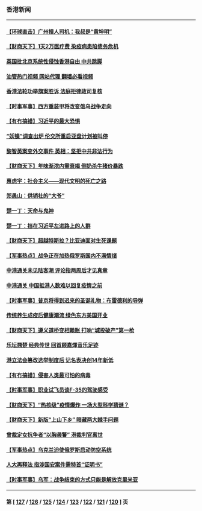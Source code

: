 ### 香港新闻
---
#### [【环球直击】广州撞人司机：我叔是“黄坤明”](../../pages/ncid1349362/n13905733.md?01140045) 
#### [【财商天下】1天2万医疗费 染疫病患陷债务危机](../../pages/ncid1349362/n13905725.md?01140045) 
#### [英国批北京系统性侵蚀香港自由 中共跳脚](../../pages/ncid1349362/n13905687.md?01140045) 
#### [油管热门视频 网站代理 翻墙必看视频](http://138.2.39.72:81/youtube.html?epic-marker?01140045)
#### [香港法轮功举旗案胜诉 法庭拒律政司复核](../../pages/ncid1349362/n13905668.md?01140045) 
#### [【时事军事】西方重装甲将改变俄乌战争走向](../../pages/ncid1349362/n13905350.md?01140045) 
#### [【有冇搞错】习近平的最大恐惧](../../pages/ncid1349362/n13905319.md?01140045) 
#### [“妖镍”调查出炉 伦交所重启亚盘计划被叫停](../../pages/ncid1349362/n13905219.md?01140045) 
#### [黎智英案变外交事件 英相：坚拒中共非法行为](../../pages/ncid1349362/n13904982.md?01140045) 
#### [【财商天下】年味渐浓内需衰竭 倒奶杀牛猪价暴跌](../../pages/ncid1349362/n13904837.md?01140045) 
#### [惠虎宇：社会主义——现代文明的死亡之路](../../pages/ncid1349362/n13904452.md?01140045) 
#### [郑愚山：供销社的“大爷”](../../pages/ncid1349362/n13904409.md?01140045) 
#### [楚一丁：天命与鬼神](../../pages/ncid1349362/n13904371.md?01140045) 
#### [楚一丁：挡在习近平左进路上的人群](../../pages/ncid1349362/n13904349.md?01140045) 
#### [【财商天下】超越特斯拉？比亚迪面对生死课题](../../pages/ncid1349362/n13904106.md?01140045) 
#### [【军事热点】战争正在加热俄罗斯国内不满情绪](../../pages/ncid1349362/n13903994.md?01140045) 
#### [中港通关未见陆客潮 评论指两周后才见真章](../../pages/ncid1349362/n13903502.md?01140045) 
#### [中港通关 中国抵港人数难以回复疫情之前](../../pages/ncid1349362/n13903410.md?01140045) 
#### [【时事军事】普京将得到迟来的圣诞礼物：布雷德利的导弹](../../pages/ncid1349362/n13902019.md?01140045) 
#### [传统养生成疫后健康潮流 绿色东方美国开业](../../pages/ncid1349362/n13901636.md?01140045) 
#### [【财商天下】遵义道桥变相赖账 打响“城投破产”第一枪](../../pages/ncid1349362/n13901333.md?01140045) 
#### [乐坛翘楚 经典传世 回首顾嘉煇音乐足迹](../../pages/ncid1349362/n13900013.md?01140045) 
#### [港立法会篡改选举制度后 记名表决创14年新低](../../pages/ncid1349362/n13900031.md?01140045) 
#### [【有冇搞错】侵害人类最可怕的病毒](../../pages/ncid1349362/n13900180.md?01140045) 
#### [【时事军事】职业试飞员谈F-35的驾驶感受](../../pages/ncid1349362/n13899556.md?01140045) 
#### [【财商天下】“热核级”疫情爆炸 一场大型科学猜谜？](../../pages/ncid1349362/n13899546.md?01140045) 
#### [【财商天下】新版“上山下乡” 暗藏两大棘手问题](../../pages/ncid1349362/n13898807.md?01140045) 
#### [曾裁定女抗争者“以胸袭警” 港裁判官离世](../../pages/ncid1349362/n13898675.md?01140045) 
#### [【军事热点】乌克兰迫使俄罗斯启动防空系统](../../pages/ncid1349362/n13898660.md?01140045) 
#### [人大再释法 指涉国安案件需特首“证明书”](../../pages/ncid1349362/n13898286.md?01140045) 
#### [【时事军事】乌军：战争结束的方式只能是解放克里米亚](../../pages/ncid1349362/n13897301.md?01140045) 

---
#### 第 [ [127](./127.md?01140045) / [126](./126.md?01140045) / [125](./125.md?01140045) / [124](./124.md?01140045) / [123](./123.md?01140045) / [122](./122.md?01140045) / [121](./121.md?01140045) / [120](./120.md?01140045) ] 页
